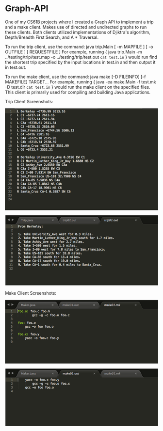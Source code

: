 # Graph-API
One of my CS61B projects where I created a Graph API to implement a trip and a make client.
Makes use of directed and undirected graphs to run these clients. Both clients utilized implementations
of Djiktra's algorithm, Depth/Breadth First Search, and A * Traversal.

To run the trip client, use the command: java trip.Main [ -m MAPFILE ] [ -o OUTFILE ] [ REQUESTFILE ]
For example, running { java trip.Main -m ../testing/trip/test.map -o ../testing/trip/test.out `cat test.in` }
would run find the shortest trip specified by the input locations in test.in and then output it in test.out.

To run the make client, use the command: java make [-D FILEINFO] [-f MAKEFILE] TARGET...
For example, running { java -ea make.Main -f test.mk -D test.dir `cat test.in` } would run the make client
on the specified files. This client is primarily used for compiling and building Java applications.

Trip Client Screenshots:

![Alt text](trip_Map.png)

![Alt text](trip_Out.png)

Make Client Screenshots:

![Alt text](make_Mk.png)

![Alt text](make_Out.png)
